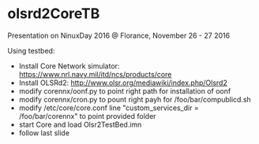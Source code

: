 # olsrd2CoreTB
Presentation on NinuxDay 2016 @  Florance, November 26 - 27 2016

Using testbed:
- Install Core Network simulator: https://www.nrl.navy.mil/itd/ncs/products/core
- Install OLSRd2: http://www.olsr.org/mediawiki/index.php/Olsrd2
- modify corennx/oonf.py to point right path for installation of oonf
- modify corennx/cron.py to pount right payh for /foo/bar/compublicd.sh
- modify /etc/core/core.conf line "custom_services_dir = /foo/bar/corennx" to point provided folder
- start Core and load Olsr2TestBed.imn
- follow last slide
